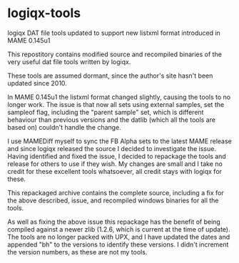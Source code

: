 # logiqx-tools
logiqx DAT file tools updated to support new listxml format introduced in MAME 0.145u1

This repostitory contains modified source and recompiled binaries of the very useful dat file tools written by logiqx.

These tools are assumed dormant, since the author's site hasn't been updated since 2010.

In MAME 0.145u1 the listxml format changed slightly, causing the tools to no longer work. The issue is that now all sets using external samples, set the sampleof flag, including the "parent sample" set, which is different behaviour than previous versions and the datlib (which all the tools are based on) couldn't handle the change.

I use MAMEDiff myself to sync the FB Alpha sets to the latest MAME release and since logiqx released the source I decided to investigate the issue. Having identified and fixed the issue, I decided to repackage the tools and release for others to use if they wish. My changes are small and I take no credit for these excellent tools whatsoever, all credit stays with logiqx for these.

This repackaged archive contains the complete source, including a fix for the above described, issue, and recompiled windows binaries for all the tools.

As well as fixing the above issue this repackage has the benefit of being compiled against a newer zlib (1.2.6, which is current at the time of update). The tools are no longer packed with UPX, and I have updated the dates and appended "bh" to the versions to identify these versions. I didn't increment the version numbers, as these are not my tools.